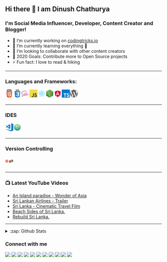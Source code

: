 ## Hi there 👋 I am Dinush Chathurya

### I'm Social Media Influencer, Developer, Content Creator and Blogger!

- 🔭 I’m currently working on  [codingtricks.io](http://codingtricks.io/)
- 🌱 I’m currently learning everything 🤣
- 👯 I’m looking to collaborate with other content creators
- 🥅 2020 Goals: Contribute more to Open Source projects
- ⚡ Fun fact: I love to read & hiking

---

### Languages and Frameworks:


<img align="left" alt="HTML5" width="26px" src="https://raw.githubusercontent.com/github/explore/80688e429a7d4ef2fca1e82350fe8e3517d3494d/topics/html/html.png" />
<img align="left" alt="CSS3" width="26px" src="https://raw.githubusercontent.com/github/explore/80688e429a7d4ef2fca1e82350fe8e3517d3494d/topics/css/css.png" />
<img align="left" alt="Sass" width="26px" src="https://raw.githubusercontent.com/github/explore/80688e429a7d4ef2fca1e82350fe8e3517d3494d/topics/sass/sass.png" />
<img align="left" alt="JavaScript" width="26px" src="https://raw.githubusercontent.com/github/explore/80688e429a7d4ef2fca1e82350fe8e3517d3494d/topics/javascript/javascript.png" />
<img align="left" alt="React" width="26px" src="https://raw.githubusercontent.com/github/explore/80688e429a7d4ef2fca1e82350fe8e3517d3494d/topics/react/react.png" />
<img align="left" alt="Nodejs" width="26px" src="https://raw.githubusercontent.com/github/explore/80688e429a7d4ef2fca1e82350fe8e3517d3494d/topics/nodejs/nodejs.png" />
<img align="left" alt="Angular" width="26px" src="https://raw.githubusercontent.com/github/explore/80688e429a7d4ef2fca1e82350fe8e3517d3494d/topics/angular/angular.png" />
<img align="left" alt="Typescript" width="26px" src="https://raw.githubusercontent.com/github/explore/80688e429a7d4ef2fca1e82350fe8e3517d3494d/topics/typescript/typescript.png" />
<img align="left" alt="Wordpress" width="26px" src="https://raw.githubusercontent.com/github/explore/80688e429a7d4ef2fca1e82350fe8e3517d3494d/topics/wordpress/wordpress.png" />

<br/>
<br/>

---

### IDES
<img align="left" alt="Visual Studio Code" width="26px" src="https://raw.githubusercontent.com/github/explore/80688e429a7d4ef2fca1e82350fe8e3517d3494d/topics/visual-studio-code/visual-studio-code.png" />
<img align="left" alt="Atom" width="26px" src="https://raw.githubusercontent.com/github/explore/80688e429a7d4ef2fca1e82350fe8e3517d3494d/topics/atom/atom.png" />

<br/>
<br/>

---

### Version Controlling

<img align="left" alt="Git" width="26px" src="https://raw.githubusercontent.com/github/explore/80688e429a7d4ef2fca1e82350fe8e3517d3494d/topics/git/git.png" />


<br/>
<br/>

<!-- <div style="text-align:center;">

![Anurag's github stats](https://github-readme-stats.vercel.app/api?username=dinushchathurya&count_private=true&show_icons=true&theme=radical)

[![Omid Nikrah StackOverflow](https://github-readme-stackoverflow.vercel.app/?userID=9960450&theme=dark)](https://stackoverflow.com/users/9960450/dinush-chathurya)
![Top Langs](https://github-readme-stats.vercel.app/api/top-langs/?username=dinushchathurya) -->

<!-- 📊 **This week I spent my time on**

![Wwakatime stats](https://github-readme-stats-taupe-two.vercel.app/api/wakatime?username=dinushchathurya&hide_title=true&hide_border=true&langs_count=5) -->

---

### 📺 Latest YouTube Videos

<!-- YOUTUBE:START -->
- [An Island paradise - Wonder of Asia](https://www.youtube.com/watch?v=oOgxKIV641o)
- [Sri Lankan Airlines - Trailer](https://www.youtube.com/watch?v=U9oPv_T2k8g)
- [Sri  Lanka - Cinematic Travel Film](https://www.youtube.com/watch?v=wfhQf8EcSXU)
- [Beach Sides of Sri Lanka.](https://www.youtube.com/watch?v=imBeu23sUf8)
- [Rebuild Sri Lanka.](https://www.youtube.com/watch?v=rPzTqTI0yHk)
<!-- YOUTUBE:END -->

---

<details>
  <summary>:zap: Github Stats</summary>

  <img align="left" alt="Dinush Chathurya Github Stats" src="https://github-readme-stats.vercel.app/api?username=dinushchathurya&count_private=true&show_icons=true&theme=radical" />

</details>

### Connect with me

[<img src="https://img.icons8.com/fluent/25/000000/facebook-new.png"/>](https://m.facebook.com/dinush.chathurya)
[<img src="https://img.icons8.com/fluent/25/000000/twitter.png"/>](https://twitter.com/DinushChathurya)
[<img src="https://img.icons8.com/color/25/000000/linkedin.png"/>](https://www.linkedin.com/in/dinushchathurya)
[<img src="https://img.icons8.com/fluent/25/000000/youtube-play.png"/>](https://www.youtube.com/channel/UCEByobwqWIcn7ujLG9TTDcQ)
[<img src="https://img.icons8.com/fluent/25/000000/domain.png"/>](https://dinushchathurya.github.io)
[<img src="https://img.icons8.com/color/25/000000/npm.png"/>](https://www.npmjs.com/~dinush)
[<img src="https://img.icons8.com/ios-filled/25/000000/laravel.png"/>](https://packagist.org/users/dinushchathurya/packages/)
[<img src="https://img.icons8.com/windows/25/000000/kaggle.png"/>](https://www.kaggle.com/dinushchathurya)
[<img src="https://img.icons8.com/ios-glyphs/25/000000/fm-radio.png"/>](https://dinushchathurya.github.io/radio)
[<img src="https://img.icons8.com/bubbles/25/000000/patreon.png"/>](https://www.patreon.com/dinushchathurya)
[<img src="https://img.icons8.com/color/25/000000/rss.png"/>](https://codingtricks.io/)

</div>
